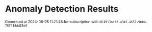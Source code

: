 # Anomaly Detection Results


<sup>Generated at 2024-08-25 11:21:45 for subscription with id `4913be3f-a345-4652-9bba-767418dd25e3`</sup>
